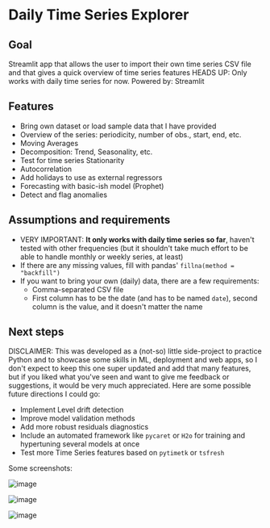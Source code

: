 # Daily Time Series Explorer

## Goal
Streamlit app that allows the user to import their own time series CSV file and that gives a quick overview of time series features
HEADS UP: Only works with daily time series for now.
Powered by: Streamlit

## Features
- Bring own dataset or load sample data that I have provided 
- Overview of the series: periodicity, number of obs., start, end, etc.
- Moving Averages
- Decomposition: Trend, Seasonality, etc.
- Test for time series Stationarity
- Autocorrelation
- Add holidays to use as external regressors
- Forecasting with basic-ish model (Prophet)
- Detect and flag anomalies

## Assumptions and requirements
- VERY IMPORTANT: **It only works with daily time series so far**, haven't tested with other frequencies (but it shouldn't take much effort to be able to handle monthly or weekly series, at least)
- If there are any missing values, fill with pandas' `fillna(method = "backfill")`
- If you want to bring your own (daily) data, there are a few requirements:
    - Comma-separated CSV file
    - First column has to be the date (and has to be named `date`), second column is the value, and it doesn't matter the name

## Next steps
DISCLAIMER: This was developed as a (not-so) little side-project to practice Python and to showcase some skills in ML, deployment and web apps, so I don't expect to keep this one super updated and add that many features, but if you liked what you've seen and want to give me feedback or suggestions, it would be very much appreciated.
Here are some possible future directions I could go:
- Implement Level drift detection
- Improve model validation methods
- Add more robust residuals diagnostics
- Include an automated framework like `pycaret` or `H2o` for training and hypertuning several models at once
- Test more Time Series features based on `pytimetk` or `tsfresh`

Some screenshots:

![image](https://github.com/rafabelokurows/time_series_explorer/assets/55976107/2812c83c-c0c1-4448-a5e3-eb914992e1c5)

![image](https://github.com/rafabelokurows/time_series_explorer/assets/55976107/03161477-6f32-455c-bfdd-ba4dea7c3577)

![image](https://github.com/rafabelokurows/time_series_explorer/assets/55976107/6852f274-f5eb-4657-a37b-b859c4c8e0ad)
